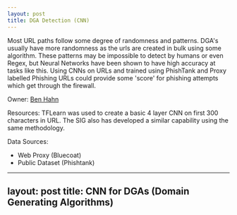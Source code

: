 ```yaml
---
layout: post
title: DGA Detection (CNN)
---
```


Most URL paths follow some degree of randomness and patterns. DGA's usually have more randomness as the urls are created in bulk using some algorithm. These patterns may be impossible to detect by humans or even Regex, but Neural Networks have been shown to have high accuracy at tasks like this. Using CNNs on URLs and trained using PhishTank and Proxy labelled Phishing URLs could provide some 'score' for phishing attempts which get through the firewall.

Owner: [Ben Hahn](https://github.boozallencsn.com/hahn-benjamin)

Resources: TFLearn was used to create a basic 4 layer CNN on first 300 characters in URL. The SIG also has developed a similar capability using the same methodology.

Data Sources: 
* Web Proxy (Bluecoat)
* Public Dataset (Phishtank)
---
layout: post
title: CNN for DGAs (Domain Generating Algorithms)
---

